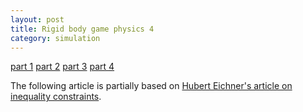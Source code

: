 ```yaml
---
layout: post
title: Rigid body game physics 4
category: simulation
---
```


<a href="/simulation/2019/10/24/rigid-body-game-physics/">part 1</a>
<a href="/simulation/2019/11/13/rigid-body-game-physics-2/">part 2</a>
<a href="/simulation/2019/11/25/rigid-body-game-physics-3/">part 3</a>
<a href="/simulation/2019/11/29/rigid-body-game-physics-4/">part 4</a>

The following article is partially based on [Hubert Eichner's article on inequality constraints][1].

[1]: http://myselph.de/gamePhysics/inequalityConstraints.html
